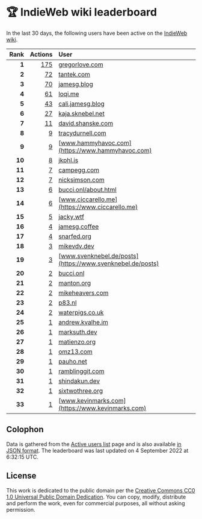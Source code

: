 # 🏆 IndieWeb wiki leaderboard

In the last 30 days, the following users have been active on the [IndieWeb wiki](https://indieweb.org).

| Rank | Actions | User |
|-----:|--------:|:-----|
| **1** | [175](https://indieweb.org/Special:Contributions/Gregorlove.com) | [gregorlove.com](https://gregorlove.com) |
| **2** | [72](https://indieweb.org/Special:Contributions/Tantek.com) | [tantek.com](https://tantek.com) |
| **3** | [70](https://indieweb.org/Special:Contributions/Jamesg.blog) | [jamesg.blog](https://jamesg.blog) |
| **4** | [61](https://indieweb.org/Special:Contributions/Loqi.me) | [loqi.me](https://loqi.me) |
| **5** | [43](https://indieweb.org/Special:Contributions/Cali.jamesg.blog) | [cali.jamesg.blog](https://cali.jamesg.blog) |
| **6** | [27](https://indieweb.org/Special:Contributions/Kaja.sknebel.net) | [kaja.sknebel.net](https://kaja.sknebel.net) |
| **7** | [11](https://indieweb.org/Special:Contributions/David.shanske.com) | [david.shanske.com](https://david.shanske.com) |
| **8** | [9](https://indieweb.org/Special:Contributions/Tracydurnell.com) | [tracydurnell.com](https://tracydurnell.com) |
| **9** | [9](https://indieweb.org/Special:Contributions/Www.hammyhavoc.com) | [www.hammyhavoc.com](https://www.hammyhavoc.com) |
| **10** | [8](https://indieweb.org/Special:Contributions/Jkphl.is) | [jkphl.is](https://jkphl.is) |
| **11** | [7](https://indieweb.org/Special:Contributions/Campegg.com) | [campegg.com](https://campegg.com) |
| **12** | [7](https://indieweb.org/Special:Contributions/Nicksimson.com) | [nicksimson.com](https://nicksimson.com) |
| **13** | [6](https://indieweb.org/Special:Contributions/Bucci.onl_about.html) | [bucci.onl/about.html](https://bucci.onl/about.html) |
| **14** | [6](https://indieweb.org/Special:Contributions/Www.ciccarello.me) | [www.ciccarello.me](https://www.ciccarello.me) |
| **15** | [5](https://indieweb.org/Special:Contributions/Jacky.wtf) | [jacky.wtf](https://jacky.wtf) |
| **16** | [4](https://indieweb.org/Special:Contributions/Jamesg.coffee) | [jamesg.coffee](https://jamesg.coffee) |
| **17** | [4](https://indieweb.org/Special:Contributions/Snarfed.org) | [snarfed.org](https://snarfed.org) |
| **18** | [3](https://indieweb.org/Special:Contributions/Mikevdv.dev) | [mikevdv.dev](https://mikevdv.dev) |
| **19** | [3](https://indieweb.org/Special:Contributions/Www.svenknebel.de_posts) | [www.svenknebel.de/posts](https://www.svenknebel.de/posts) |
| **20** | [2](https://indieweb.org/Special:Contributions/Bucci.onl) | [bucci.onl](https://bucci.onl) |
| **21** | [2](https://indieweb.org/Special:Contributions/Manton.org) | [manton.org](https://manton.org) |
| **22** | [2](https://indieweb.org/Special:Contributions/Mikeheavers.com) | [mikeheavers.com](https://mikeheavers.com) |
| **23** | [2](https://indieweb.org/Special:Contributions/P83.nl) | [p83.nl](https://p83.nl) |
| **24** | [2](https://indieweb.org/Special:Contributions/Waterpigs.co.uk) | [waterpigs.co.uk](https://waterpigs.co.uk) |
| **25** | [1](https://indieweb.org/Special:Contributions/Andrew.kvalhe.im) | [andrew.kvalhe.im](https://andrew.kvalhe.im) |
| **26** | [1](https://indieweb.org/Special:Contributions/Marksuth.dev) | [marksuth.dev](https://marksuth.dev) |
| **27** | [1](https://indieweb.org/Special:Contributions/Matienzo.org) | [matienzo.org](https://matienzo.org) |
| **28** | [1](https://indieweb.org/Special:Contributions/Omz13.com) | [omz13.com](https://omz13.com) |
| **29** | [1](https://indieweb.org/Special:Contributions/Pauho.net) | [pauho.net](https://pauho.net) |
| **30** | [1](https://indieweb.org/Special:Contributions/Ramblinggit.com) | [ramblinggit.com](https://ramblinggit.com) |
| **31** | [1](https://indieweb.org/Special:Contributions/Shindakun.dev) | [shindakun.dev](https://shindakun.dev) |
| **32** | [1](https://indieweb.org/Special:Contributions/Sixtwothree.org) | [sixtwothree.org](https://sixtwothree.org) |
| **33** | [1](https://indieweb.org/Special:Contributions/Www.kevinmarks.com) | [www.kevinmarks.com](https://www.kevinmarks.com) |


## Colophon

Data is gathered from the [Active users list](https://indieweb.org/Special:ActiveUsers) page and is also available [in JSON format](https://github.com/jgarber623/indieweb-wiki-leaderboard/blob/main/data/leaderboard.json). The leaderboard was last updated on 4 September 2022 at 6:32:15 UTC.

## License

This work is dedicated to the public domain per the [Creative Commons CC0 1.0 Universal Public Domain Dedication](https://creativecommons.org/publicdomain/zero/1.0/). You can copy, modify, distribute and perform the work, even for commercial purposes, all without asking permission.
